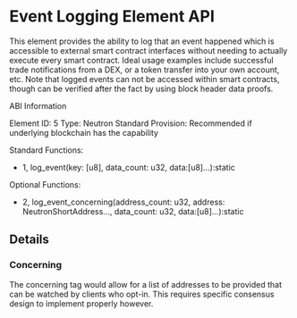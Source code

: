 # Event Logging Element API

This element provides the ability to log that an event happened which is accessible to external smart contract interfaces without needing to actually execute every smart contract. Ideal usage examples include successful trade notifications from a DEX, or a token transfer into your own account, etc. Note that logged events can not be accessed within smart contracts, though can be verified after the fact by using block header data proofs. 

ABI Information

Element ID: 5
Type: Neutron Standard
Provision: Recommended if underlying blockchain has the capability

Standard Functions:

* 1, log_event(key: [u8], data_count: u32, data:[u8]...):static 

Optional Functions:

* 2, log_event_concerning(address_count: u32, address: NeutronShortAddress..., data_count: u32, data:[u8]...):static

## Details

### Concerning

The concerning tag would allow for a list of addresses to be provided that can be watched by clients who opt-in. This requires specific consensus design to implement properly however. 

